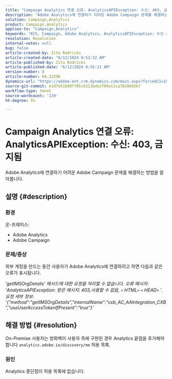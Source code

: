 ```yaml
---
title: "Campaign Analytics 연결 오류: AnalyticsAPIException: 수신: 403, 금지됨"
description: "Adobe Analytics에 연결하기 어려운 Adobe Campaign 문제를 해결하는 방법을 알아봅니다."
solution: Campaign,Analytics
product: Campaign,Analytics
applies-to: "Campaign,Analytics"
keywords: "KCS, Campaign, Adobe Analytics, AnalyticsAPIException: 수신 403, 금지됨, 오류, 외부 계정 만들기"
resolution: Resolution
internal-notes: null
bug: false
article-created-by: Zita Rodricks
article-created-date: "6/12/2024 8:53:32 AM"
article-published-by: Zita Rodricks
article-published-date: "6/12/2024 8:55:11 AM"
version-number: 8
article-number: KA-22296
dynamics-url: "https://adobe-ent.crm.dynamics.com/main.aspx?forceUCI=1&pagetype=entityrecord&etn=knowledgearticle&id=66ac8339-9928-ef11-840b-000d3a372703"
source-git-commit: e1d7e51b90f705c6313bde2f09a11ca7828692b7
workflow-type: tm+mt
source-wordcount: '139'
ht-degree: 5%

---
```


# Campaign Analytics 연결 오류: AnalyticsAPIException: 수신: 403, 금지됨


Adobe Analytics에 연결하기 어려운 Adobe Campaign 문제를 해결하는 방법을 알아봅니다.

## 설명 {#description}


### <b>환경</b>

온-프레미스:

- Adobe Analytics
- Adobe Campaign


### 문제/증상

외부 계정을 만드는 동안 사용자가 Adobe Analytics에 연결하려고 하면 다음과 같은 오류가 표시됩니다.

*&#39;getIMSOrgDetails&#39; 메서드에 대한 요청을 처리할 수 없습니다. 오류 메시지: &#39;AnalyticsAPIException: 받은 메시지: 403,사용할 수 없음, `<` HTML`>` `<` HEAD`>` &#39;. 요청 세부 정보: &#39;{&quot;method&quot;:&quot;getIMSOrgDetails&quot;,&quot;internalName&quot;:&quot;cxb_AC_AAIntegration_CXB&quot;,&quot;useUserAccessTokenIfPresent&quot;:&quot;true&quot;}&#39;*


## 해결 방법 {#resolution}


On-Premise 사용자는 방화벽이 사용자 측에 구현된 경우 Analytics 끝점을 추가해야 합니다 `analytics.adobe.io/discovery/me` 허용 목록.

### 원인

Analytics 종단점이 허용 목록에 없습니다.
